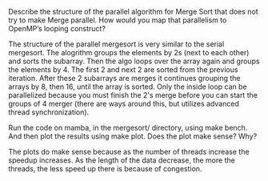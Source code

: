 
Describe the structure of the parallel algorithm for Merge Sort that does not try to make Merge
parallel. How would you map that parallelism to OpenMP’s looping construct?

The structure of the parallel mergesort is very similar to the serial mergesort. The alogrithm groups
the elements by 2s (next to each other) and sorts the subarray. Then the algo loops over the array again
and groups the elements by 4. The first 2 and next 2 are sorted from the previous iteration. After these
2 subarrays are merges it continues grouping the arrays by 8, then 16, until the array is sorted.
Only the inside loop can be parallelized because you must finish the 2's merge before you can start the
groups of 4 merger (there are ways around this, but utilizes advanced thread synchronization).



Run the code on mamba, in the mergesort/ directory, using make bench. And then plot the
results using make plot. Does the plot make sense? Why?

The plots do make sense because as the number of threads increase the speedup increases.
As the length of the data decrease, the more the threads, the less speed up there is because
of congestion.